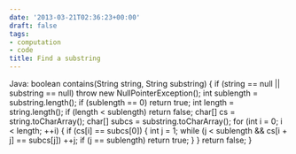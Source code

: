 ```yaml
---
date: '2013-03-21T02:36:23+00:00'
draft: false
tags:
- computation
- code
title: Find a substring
---
```


Java: boolean contains(String string, String substring) { if (string == null || substring == null) throw new NullPointerException(); int sublength = substring.length(); if (sublength == 0) return true; int length = string.length(); if (length < sublength) return false; char[] cs = string.toCharArray(); char[] subcs = substring.toCharArray(); for (int i = 0; i < length; ++i) { if (cs[i] == subcs[0]) { int j = 1; while (j < sublength && cs[i + j] == subcs[j]) ++j; if (j == sublength) return true; } } return false; }
